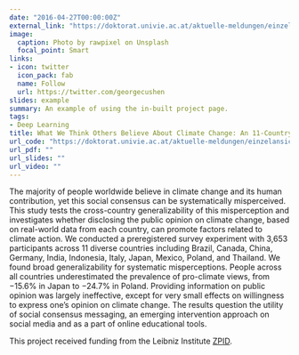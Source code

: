 ```yaml
---
date: "2016-04-27T00:00:00Z"
external_link: "https://doktorat.univie.ac.at/aktuelle-meldungen/einzelansicht/news/forschungs-team-erhaelt-grant-vom-leibnitz-institut-fuer-psychologie/?tx_news_pi1%5Bcontroller%5D=News&tx_news_pi1%5Baction%5D=detail&cHash=22a9004d5c8a015a6580bf661fc05d5b"
image:
  caption: Photo by rawpixel on Unsplash
  focal_point: Smart
links:
- icon: twitter
  icon_pack: fab
  name: Follow
  url: https://twitter.com/georgecushen
slides: example
summary: An example of using the in-built project page.
tags:
- Deep Learning
title: What We Think Others Believe About Climate Change: An 11-Country Study
url_code: "https://doktorat.univie.ac.at/aktuelle-meldungen/einzelansicht/news/forschungs-team-erhaelt-grant-vom-leibnitz-institut-fuer-psychologie/?tx_news_pi1%5Bcontroller%5D=News&tx_news_pi1%5Baction%5D=detail&cHash=22a9004d5c8a015a6580bf661fc05d5b"
url_pdf: ""
url_slides: ""
url_video: ""
---
```


The majority of people worldwide believe in climate change and its human contribution, yet this social consensus can be systematically misperceived. This study tests the cross-country generalizability of this misperception and investigates whether disclosing the public opinion on climate change, based on real-world data from each country, can promote factors related to climate action. We conducted a preregistered survey experiment with 3,653 participants across 11 diverse countries including Brazil, Canada, China, Germany, India, Indonesia, Italy, Japan, Mexico, Poland, and Thailand. We found broad generalizability for systematic misperceptions. People across all countries underestimated the prevalence of pro-climate views, from −15.6% in Japan to −24.7% in Poland. Providing information on public opinion was largely ineffective, except for very small effects on willingness to express one’s opinion on climate change. The results question the utility of social consensus messaging, an emerging intervention approach on social media and as a part of online educational tools. 

This project received funding from the Leibniz Institute [ZPID](https://prereg-psych.org/index.php/rrp/calls). 